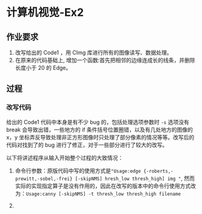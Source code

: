 # 计算机视觉-Ex2

## 作业要求

1. 改写给出的 Code1 ，用 CImg 库进行所有的图像读写、数据处理。
2. 在原来的代码基础上, 增加一个函数:首先把相邻的边缘连成长的线条，并删除 长度小于 20 的 Edge。 

## 过程

### 改写代码

给出的 Code1 代码中本身是有不少 bug 的，包括处理选项参数时 `-s` 选项没有 break 会导致出错，一些地方的 if 条件括号位置圈错，以及有几处地方的图像的 x，y 坐标弄反导致处理非正方形图像时只处理了部分像素的情况等等。改写后的代码对找到了的 bug 进行了修正，对于一些部分进行了较大的改写。

以下将讲述程序从输入开始整个过程的大致情况：

1. 命令行参数：原版代码中写的使用方式是`"Usage:edge {-roberts,-prewitt,-sobel,-frei} [-skipNMS] hresh_low thresh_high] img "`, 然而实际的实现指定算子是没有作用的，因此在改写的版本中的命令行使用方式改为：`Usage:canny [-skipNMS] -t thresh_low thresh_high filename`

2. 